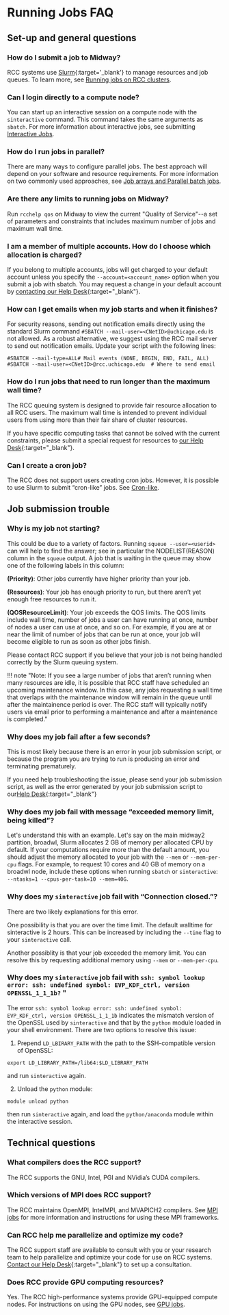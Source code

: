 # Running Jobs FAQ

## Set-up and general questions

### How do I submit a job to Midway?
RCC systems use [Slurm](https://slurm.schedmd.com/documentation.html){:target='_blank'} to manage resources and job queues. To learn more, see [Running jobs on RCC clusters](../slurm/main.md).

### Can I login directly to a compute node?
You can start up an interactive session on a compute node with the ```sinteractive``` command. This command takes the same arguments as ```sbatch```. For more information about interactive jobs, see submitting [Interactive Jobs](../slurm/sinteractive.md).

### How do I run jobs in parallel?
There are many ways to configure parallel jobs. The best approach will depend on your software and resource requirements. For more information on two commonly used approaches, see [Job arrays and Parallel batch jobs](../slurm/sbatch.md#job-arrays).

### Are there any limits to running jobs on Midway?
Run ```rcchelp qos``` on Midway to view the current "Quality of Service"--a set of parameters and constraints that includes maximum number of jobs and maximum wall time.

### I am a member of multiple accounts. How do I choose which allocation is charged?
If you belong to multiple accounts, jobs will get charged to your default account unless you specify the ```--account=<account_name>``` option when you submit a job with sbatch. You may request a change in your default account by [contacting our Help Desk](https://rcc.uchicago.edu/support-and-services/consulting-and-technical-support){:target="_blank"}.  

### How can I get emails when my job starts and when it finishes?
For security reasons, sending out notification emails directly using the standard Slurm command `#SBATCH --mail-user=<CNetID>@uchicago.edu` is not allowed. As a robust alternative, we suggest using the RCC mail server to send out notification emails. Update your script with the following lines:
```
#SBATCH --mail-type=ALL# Mail events (NONE, BEGIN, END, FAIL, ALL)
#SBATCH --mail-user=<CNetID>@rcc.uchicago.edu  # Where to send email
```

### How do I run jobs that need to run longer than the maximum wall time?
The RCC queuing system is designed to provide fair resource allocation to all RCC users. The maximum wall time is intended to prevent individual users from using more than their fair share of cluster resources.

If you have specific computing tasks that cannot be solved with the current constraints, please submit a special request for resources to [our Help Desk](https://rcc.uchicago.edu/support-and-services/consulting-and-technical-support){:target="_blank"}.

### Can I create a cron job?
The RCC does not support users creating cron jobs. However, it is possible to use Slurm to submit “cron-like” jobs. See [Cron-like](./sbatch.md#cron-like-jobs-midway2-legacy).  

## Job submission trouble
### Why is my job not starting?
This could be due to a variety of factors. Running ```squeue --user=<userid>``` can will help to find the answer; see in particular the NODELIST(REASON) column in the ```squeue``` output. A job that is waiting in the queue may show one of the following labels in this column:

**(Priority)**: 
Other jobs currently have higher priority than your job.

**(Resources)**: 
Your job has enough priority to run, but there aren’t yet enough free resources to run it.

**(QOSResourceLimit)**: 
Your job exceeds the QOS limits. The QOS limits include wall time, number of jobs a user can have running at once, number of nodes a user can use at once, and so on. For example, if you are at or near the limit of number of jobs that can be run at once, your job will become eligible to run as soon as other jobs finish.

Please contact RCC support if you believe that your job is not being handled correctly by the Slurm queuing system.

!!! note "Note: If you see a large number of jobs that aren’t running when many resources are idle, it is possible that RCC staff have scheduled an upcoming maintenance window. In this case, any jobs requesting a wall time that overlaps with the maintenance window will remain in the queue until after the maintainence period is over. The RCC staff will typically notify users via email prior to performing a maintenance and after a maintenance is completed."

### Why does my job fail after a few seconds?
This is most likely because there is an error in your job submission script, or because the program you are trying to run is producing an error and terminating prematurely.

If you need help troubleshooting the issue, please send your job submission script, as well as the error generated by your job submission script to our[Help Desk](https://rcc.uchicago.edu/support-and-services/consulting-and-technical-support){:target="_blank"}

### Why does my job fail with message “exceeded memory limit, being killed”?
Let's understand this with an example. Let's say on the main midway2 partition, broadwl, Slurm allocates 2 GB of memory per allocated CPU by default. If your computations require more than the default amount, you should adjust the memory allocated to your job with the ```--mem``` or ```--mem-per-cpu``` flags. For example, to request 10 cores and 40 GB of memory on a broadwl node, include these options when running ```sbatch``` or ```sinteractive```: ```--ntasks=1 --cpus-per-task=10 --mem=40G```.

### Why does my ```sinteractive``` job fail with “Connection closed.”? 
There are two likely explanations for this error.

One possibility is that you are over the time limit. The default walltime for sinteractive is 2 hours. This can be increased by including the ```--time``` flag to your ```sinteractive``` call.

Another possiblity is that your job exceeded the memory limit. You can resolve this by requesting additional memory using ```--mem``` or ```--mem-per-cpu```.

### Why does my ```sinteractive``` job fail with ```ssh: symbol lookup error: ssh: undefined symbol: EVP_KDF_ctrl, version OPENSSL_1_1_1b?``` "
The error `ssh: symbol lookup error: ssh: undefined symbol: EVP_KDF_ctrl, version OPENSSL_1_1_1b` indicates
the mismatch version of the OpenSSL used by `sinteractive` and that by the `python` module loaded in your shell environment. There are two options to resolve this issue:

1) Prepend `LD_LBIRARY_PATH` with the path to the SSH-compatible version of OpenSSL:
```
export LD_LIBRARY_PATH=/lib64:$LD_LIBRARY_PATH
```
and run `sinteractive` again.

2) Unload the `python` module:
```
module unload python
```
then run `sinteractive` again, and load the `python/anaconda` module within the interactive session.

## Technical questions

### What compilers does the RCC support?
The RCC supports the GNU, Intel, PGI and NVidia’s CUDA compilers.

### Which versions of MPI does RCC support?
The RCC maintains OpenMPI, IntelMPI, and MVAPICH2 compilers. See [MPI jobs](../slurm/sbatch.md#mpi-jobs) for more information and instructions for using these MPI frameworks.

### Can RCC help me parallelize and optimize my code?
The RCC support staff are available to consult with you or your research team to help parallelize and optimize your code for use on RCC systems. [Contact our Help Desk](https://rcc.uchicago.edu/support-and-services/consulting-and-technical-support){:target="_blank"} to set up a consultation.

### Does RCC provide GPU computing resources?
Yes. The RCC high-performance systems provide GPU-equipped compute nodes. For instructions on using the GPU nodes, see [GPU jobs](../slurm/sbatch.md#mpi-jobs).

